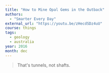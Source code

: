 ```yaml
---
title: "How to Mine Opal Gems in the Outback"
authors:
  - "Smarter Every Day"
external_url: "https://youtu.be/zHecdSDz4uU"
course: things
tags:
  - geology
  - australia
year: 2016
month: dec
---
```


> That's tunnels, not shafts.
